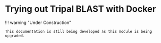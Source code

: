 
# Trying out Tripal BLAST with Docker

!!! warning "Under Construction"

    This documentation is still being developed as this module is being upgraded.
